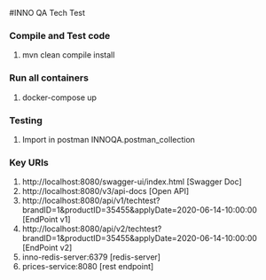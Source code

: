 #INNO QA Tech Test

### Compile and Test code
1. mvn clean compile install

### Run all containers
1. docker-compose up

### Testing
1. Import in postman INNOQA.postman_collection

### Key URIs
1. http://localhost:8080/swagger-ui/index.html [Swagger Doc]
2. http://localhost:8080/v3/api-docs [Open API]
3. http://localhost:8080/api/v1/techtest?brandID=1&productID=35455&applyDate=2020-06-14-10:00:00 [EndPoint v1]
4. http://localhost:8080/api/v2/techtest?brandID=1&productID=35455&applyDate=2020-06-14-10:00:00 [EndPoint v2]
5. inno-redis-server:6379 [redis-server]
6. prices-service:8080 [rest endpoint]
